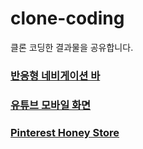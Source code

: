 # clone-coding
클론 코딩한 결과물을 공유합니다.

### [반응형 네비게이션 바](./Responsive%20Navbar/README.md)
### [유튜브 모바일 화면](./YouTube%20Mobile/README.md)
### [Pinterest Honey Store](./Pinterest%20Honey%20Store/README.md)
